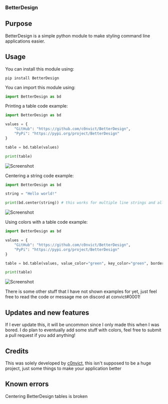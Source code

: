 ### BetterDesign
## Purpose
BetterDesign is a simple python module to make styling command line applications easier.
## Usage
You can install this module using:
```
pip install BetterDesign
```
You can import this module using:
```py
import BetterDesign as bd
```
Printing a table code example:
```py
import BetterDesign as bd

values = {
    "GitHub": "https://github.com/c0nvict/BetterDesign",
    "PyPi": "https://pypi.org/project/BetterDesign"
}

table = bd.table(values)

print(table)
```
![Screenshot](https://media.discordapp.net/attachments/965371411180945439/966692517762465852/unknown.png)

Centering a string code example:
```py
import BetterDesign as bd

string = "Hello world!"

print(bd.center(string)) # this works for multiple line strings and allows you to use the "end" keyword unlike python's native center.
```
![Screenshot](https://media.discordapp.net/attachments/965371411180945439/966693268182143036/unknown.png)

Using colors with a table code example:
```py
import BetterDesign as bd

values = {
    "GitHub": "https://github.com/c0nvict/BetterDesign",
    "PyPi": "https://pypi.org/project/BetterDesign"
}

table = bd.table(values, value_color="green", key_color="green", border_color="red")

print(table)
```
![Screenshot](https://media.discordapp.net/attachments/965371411180945439/966693835793129522/unknown.png)

There is some other stuff that I have not shown examples for yet, just feel free to read the code or message me on discord at convict#0001!
## Updates and new features
If I ever update this, it will be uncommon since I only made this when I was bored. I do plan to eventually add some stuff with colors, feel free to submit a pull request if you add anything!
## Credits
This was solely developed by <a href="https://github.com/c0nvict">c0nvict</a>, this isn't supposed to be a huge project, just some things to make your application better
## Known errors
Centering BetterDesign tables is broken
